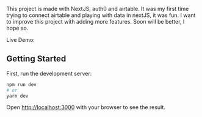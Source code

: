 This project is made with NextJS, auth0 and airtable. It was my first time trying to connect airtable and playing with data in nextJS, it was fun. I want to improve this project with adding more features. Soon will be better, I hope so.

Live Demo: 

## Getting Started

First, run the development server:
```bash
npm run dev
# or
yarn dev
```

Open [http://localhost:3000](http://localhost:3000) with your browser to see the result.

